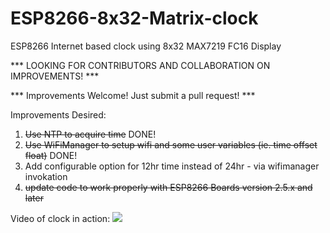 # ESP8266-8x32-Matrix-clock
ESP8266 Internet based clock using 8x32 MAX7219 FC16 Display

*** LOOKING FOR CONTRIBUTORS AND COLLABORATION ON IMPROVEMENTS! ***

*** Improvements Welcome!  Just submit a pull request! ***

Improvements Desired:

1) ~~Use NTP to acquire time~~  DONE!
2) ~~Use WiFiManager to setup wifi and some user variables (ie. time offset float)~~  DONE!
3) Add configurable option for 12hr time instead of 24hr - via wifimanager invokation
4) ~~update code to work properly with ESP8266 Boards version 2.5.x and later~~

Video of clock in action: 
![](https://youtu.be/9C5dRMPiDTk)

